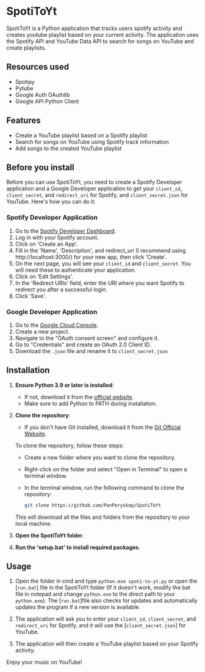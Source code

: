 # SpotiToYt

SpotiToYt is a Python application that tracks users spotify activity and creates youtube playlist based on your current activity. The application uses the Spotify API and YouTube Data API to search for songs on YouTube and create playlists.

## Resources used
- Spotipy
- Pytube
- Google Auth OAuthlib
- Google API Python Client

## Features

- Create a YouTube playlist based on a Spotify playlist
- Search for songs on YouTube using Spotify track information
- Add songs to the created YouTube playlist

## Before you install

Before you can use SpotiToYt, you need to create a Spotify Developer application and a Google Developer application to get your `client_id`, `client_secret`, and `redirect_uri` for Spotify, and `client_secret.json` for YouTube. Here's how you can do it:

### Spotify Developer Application

1. Go to the [Spotify Developer Dashboard](https://developer.spotify.com/dashboard/).
2. Log in with your Spotify account.
3. Click on 'Create an App'.
4. Fill in the 'Name', 'Description', and redirect_uri (I recommend using http://localhost:3000/) for your new app, then click 'Create'.
5. On the next page, you will see your `client_id` and `client_secret`. You will need these to authenticate your application.
6. Click on 'Edit Settings'.
7. In the 'Redirect URIs' field, enter the URI where you want Spotify to redirect you after a successful login.
8. Click 'Save'.

### Google Developer Application

1. Go to the [Google Cloud Console](https://console.cloud.google.com/).
2. Create a new project.
3. Navigate to the "OAuth consent screen" and configure it.
4. Go to "Credentials" and create an OAuth 2.0 Client ID.
5. Download the `.json` file and rename it to `client_secret.json`

## Installation

1. **Ensure Python 3.9 or later is installed**:
   - If not, download it from the [official website](https://www.python.org/downloads/).
   - Make sure to add Python to PATH during installation.

2. **Clone the repository**:
   - If you don't have Git installed, download it from the [Git Official Website](https://git-scm.com/download/win).

   To clone the repository, follow these steps:

   - Create a new folder where you want to clone the repository.
   - Right-click on the folder and select "Open in Terminal" to open a terminal window.
   - In the terminal window, run the following command to clone the repository:

      ```sh
      git clone https://github.com/PanPeryskop/SpotiToYt
      ```

   This will download all the files and folders from the repository to your local machine.

3. **Open the SpotiToYt folder**.

4. **Run the 'setup.bat' to install required packages**.

## Usage

1. Open the folder in cmd and type `python.exe spoti-to-yt.py` or open the [`run.bat`] file in the SpotiToYt folder (If it doesn't work, modify the bat file in notepad and change `python.exe` to the direct path to your `python.exe`). The [`run.bat`]file also checks for updates and automatically updates the program if a new version is available.

2. The application will ask you to enter your `client_id`, `client_secret`, and `redirect_uri` for Spotify, and it will use the [`client_secret.json`] for YouTube.

3. The application will then create a YouTube playlist based on your Spotify activity.

Enjoy your music on YouTube!
